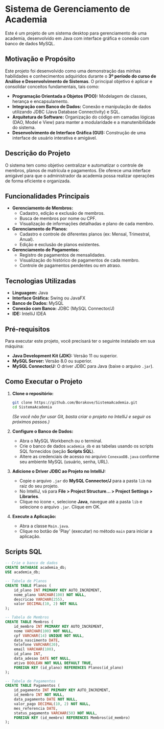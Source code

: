 # Sistema de Gerenciamento de Academia

Este é um projeto de um sistema desktop para gerenciamento de uma academia, desenvolvido em Java com interface gráfica e conexão com banco de dados MySQL.

## Motivação e Propósito

Este projeto foi desenvolvido como uma demonstração das minhas habilidades e conhecimentos adquiridos durante o **3º período do curso de Análise e Desenvolvimento de Sistemas**. O principal objetivo é aplicar e consolidar conceitos fundamentais, tais como:

* **Programação Orientada a Objetos (POO):** Modelagem de classes, herança e encapsulamento.
* **Integração com Banco de Dados:** Conexão e manipulação de dados utilizando JDBC (Java Database Connectivity) e SQL.
* **Arquitetura de Software:** Organização do código em camadas lógicas (DAO, Model e View) para manter a modularidade e a manutenibilidade do sistema.
* **Desenvolvimento de Interface Gráfica (GUI):** Construção de uma interface de usuário interativa e amigável.

## Descrição do Projeto

O sistema tem como objetivo centralizar e automatizar o controle de membros, planos de matrícula e pagamentos. Ele oferece uma interface amigável para que o administrador da academia possa realizar operações de forma eficiente e organizada.

## Funcionalidades Principais

* **Gerenciamento de Membros:**
    * Cadastro, edição e exclusão de membros.
    * Busca de membros por nome ou CPF.
    * Visualização de informações detalhadas e plano de cada membro.
* **Gerenciamento de Planos:**
    * Cadastro e controle de diferentes planos (ex: Mensal, Trimestral, Anual).
    * Edição e exclusão de planos existentes.
* **Gerenciamento de Pagamentos:**
    * Registro de pagamentos de mensalidades.
    * Visualização do histórico de pagamentos de cada membro.
    * Controle de pagamentos pendentes ou em atraso.

## Tecnologias Utilizadas

* **Linguagem:** Java
* **Interface Gráfica:** Swing ou JavaFX
* **Banco de Dados:** MySQL
* **Conexão com Banco:** JDBC (MySQL Connector/J)
* **IDE:** IntelliJ IDEA

## Pré-requisitos

Para executar este projeto, você precisará ter o seguinte instalado em sua máquina:

* **Java Development Kit (JDK):** Versão 11 ou superior.
* **MySQL Server:** Versão 8.0 ou superior.
* **MySQL Connector/J:** O driver JDBC para Java (baixe o arquivo `.jar`).

## Como Executar o Projeto

1.  **Clone o repositório:**
    ```bash
    git clone https://github.com/Borakove/SistemaAcademia.git
    cd SistemaAcademia
    ```
    *(Se você não for usar Git, basta criar o projeto no IntelliJ e seguir os próximos passos.)*

2.  **Configure o Banco de Dados:**
    * Abra o MySQL Workbench ou o terminal.
    * Crie o banco de dados `academia_db` e as tabelas usando os scripts SQL fornecidos (seção **Scripts SQL**).
    * Altere as credenciais de acesso no arquivo `ConexaoDB.java` conforme seu ambiente MySQL (usuário, senha, URL).

3.  **Adicione o Driver JDBC ao Projeto no IntelliJ:**
    * Copie o arquivo `.jar` do **MySQL Connector/J** para a pasta `lib` na raiz do seu projeto.
    * No IntelliJ, vá para **File > Project Structure... > Project Settings > Libraries**.
    * Clique no ícone `+`, selecione **Java**, navegue até a pasta `lib` e selecione o arquivo `.jar`. Clique em OK.

4.  **Execute a Aplicação:**
    * Abra a classe `Main.java`.
    * Clique no botão de 'Play' (executar) no método `main` para iniciar a aplicação.

## Scripts SQL

```sql
-- Crie o banco de dados
CREATE DATABASE academia_db;
USE academia_db;

-- Tabela de Planos
CREATE TABLE Planos (
    id_plano INT PRIMARY KEY AUTO_INCREMENT,
    nome_plano VARCHAR(100) NOT NULL,
    descricao VARCHAR(255),
    valor DECIMAL(10, 2) NOT NULL
);

-- Tabela de Membros
CREATE TABLE Membros (
    id_membro INT PRIMARY KEY AUTO_INCREMENT,
    nome VARCHAR(100) NOT NULL,
    cpf VARCHAR(14) UNIQUE NOT NULL,
    data_nascimento DATE,
    telefone VARCHAR(20),
    email VARCHAR(100),
    id_plano INT,
    data_adesao DATE NOT NULL,
    ativo BOOLEAN NOT NULL DEFAULT TRUE,
    FOREIGN KEY (id_plano) REFERENCES Planos(id_plano)
);

-- Tabela de Pagamentos
CREATE TABLE Pagamentos (
    id_pagamento INT PRIMARY KEY AUTO_INCREMENT,
    id_membro INT NOT NULL,
    data_pagamento DATE NOT NULL,
    valor_pago DECIMAL(10, 2) NOT NULL,
    mes_referencia DATE,
    status_pagamento VARCHAR(50) NOT NULL,
    FOREIGN KEY (id_membro) REFERENCES Membros(id_membro)
);